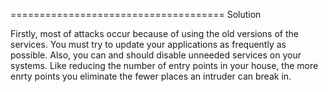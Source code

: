 
=====================================
Solution

Firstly, most of attacks occur because of using the old versions of the services.
You must try to update your applications as frequently as possible.
Also, you can and should disable unneeded services on your systems.
Like reducing the number of entry points in your house,
the more enrty points you eliminate the fewer places an intruder can break in.


